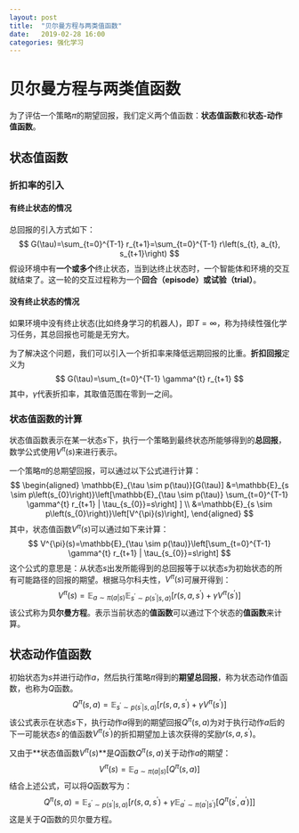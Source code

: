 ```yaml
---
layout: post
title:  "贝尔曼方程与两类值函数"
date:   2019-02-28 16:00
categories: 强化学习
---
```



# 贝尔曼方程与两类值函数

为了评估一个策略$\pi$的期望回报，我们定义两个值函数：**状态值函数**和**状态-动作值函数**。

## 状态值函数

### 折扣率的引入

#### 有终止状态的情况

总回报的引入方式如下：
$$
G(\tau)=\sum_{t=0}^{T-1} r_{t+1}=\sum_{t=0}^{T-1} r\left(s_{t}, a_{t}, s_{t+1}\right)
$$
假设环境中有**一个或多个**终止状态，当到达终止状态时，一个智能体和环境的交互就结束了。这一轮的交互过程称为一个**回合（episode）**或**试验（trial）**。

#### 没有终止状态的情况

如果环境中没有终止状态(比如终身学习的机器人)，即$T=\infty$，称为持续性强化学习任务，其总回报也可能是无穷大。

为了解决这个问题，我们可以引入一个折扣率来降低远期回报的比重。**折扣回报**定义为
$$
G(\tau)=\sum_{t=0}^{T-1} \gamma^{t} r_{t+1}
$$
其中，$\gamma$代表折扣率，其取值范围在零到一之间。

### 状态值函数的计算

状态值函数表示在某一状态$s​$下，执行一个策略到最终状态所能够得到的**总回报**，数学公式使用$V^{\pi}(s)​$来进行表示。

一个策略$\pi$的总期望回报，可以通过以下公式进行计算：
$$
\begin{aligned} \mathbb{E}_{\tau \sim p(\tau)}[G(\tau)] &=\mathbb{E}_{s \sim p\left(s_{0}\right)}\left[\mathbb{E}_{\tau \sim p(\tau)} \sum_{t=0}^{T-1} \gamma^{t} r_{t+1} | \tau_{s_{0}}=s\right] ] \\ &=\mathbb{E}_{s \sim p\left(s_{0}\right)}\left[V^{\pi}(s)\right], \end{aligned}
$$
其中，状态值函数$V^{\pi}(s)​$可以通过如下来计算：
$$
V^{\pi}(s)=\mathbb{E}_{\tau \sim p(\tau)}\left[\sum_{t=0}^{T-1} \gamma^{t} r_{t+1} | \tau_{s_{0}}=s\right]
$$
这个公式的意思是：从状态$s$出发所能得到的总回报等于以状态$s$为初始状态的所有可能路径的回报的期望。根据马尔科夫性，$V^{\pi}(s)$可展开得到：
$$
V^{\pi}(s)=\mathbb{E}_{a \sim \pi(a | s)} \mathbb{E}_{s^{\prime} \sim p\left(s^{\prime} | s, a\right)}\left[r\left(s, a, s^{\prime}\right)+\gamma V^{\pi}\left(s^{\prime}\right)\right]
$$
该公式称为**贝尔曼方程**。表示当前状态的**值函数**可以通过下个状态的**值函数**来计算。

## 状态动作值函数

初始状态为$s$并进行动作$a$，然后执行策略$\pi$得到的**期望总回报**，称为状态动作值函数，也称为$Q$函数。
$$
Q^{\pi}(s, a)=\mathbb{E}_{s^{\prime} \sim p\left(s^{\prime} | s, a\right)}\left[r\left(s, a, s^{\prime}\right)+\gamma V^{\pi}\left(s^{\prime}\right)\right]
$$
该公式表示在状态$s​$下，执行动作$a​$得到的期望回报$Q^{\pi}(s, a)​$为对于执行动作$a​$后的下一可能状态$s^{\prime}​$的值函数$V^{\pi}\left(s^{\prime}\right)​$的折扣期望加上该次获得的奖励$r(s,a,s^{\prime})​$。

又由于**状态值函数$V^{\pi}\left(s\right)$**是$Q$函数$Q^{\pi}(s, a)$关于动作$a$的期望：
$$
V^{\pi}(s)=\mathbb{E}_{a \sim \pi(a | s)}\left[Q^{\pi}(s, a)\right]
$$
结合上述公式，可以将$Q$函数写为：
$$
Q^{\pi}(s, a)=\mathbb{E}_{s^{\prime} \sim p\left(s^{\prime} | s, a\right)}\left[r\left(s, a, s^{\prime}\right)+\gamma \mathbb{E}_{a^{\prime} \sim \pi\left(a^{\prime} | s^{\prime}\right)}\left[Q^{\pi}\left(s^{\prime}, a^{\prime}\right)\right]\right]
$$
这是关于$Q$函数的贝尔曼方程。

